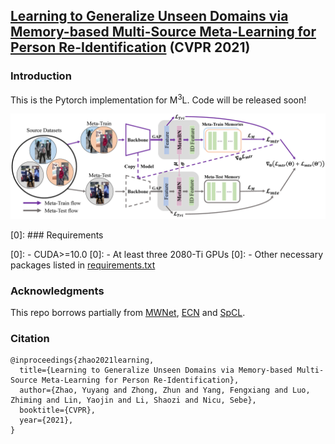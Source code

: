 ## [Learning to Generalize Unseen Domains via Memory-based Multi-Source Meta-Learning for Person Re-Identification](https://arxiv.org/abs/2012.00417) (CVPR 2021)

### Introduction
This is the Pytorch implementation for M<sup>3</sup>L. Code will be released soon!

![](figures/overview.png)

[0]: ### Requirements

[0]: - CUDA>=10.0
[0]: - At least three 2080-Ti GPUs 
[0]: - Other necessary packages listed in [requirements.txt](requirements.txt)


### Acknowledgments
This repo borrows partially from [MWNet](https://github.com/xjtushujun/meta-weight-net), 
[ECN](https://github.com/zhunzhong07/ECN) and 
[SpCL](https://github.com/yxgeee/SpCL).

### Citation
```
@inproceedings{zhao2021learning,
  title={Learning to Generalize Unseen Domains via Memory-based Multi-Source Meta-Learning for Person Re-Identification},
  author={Zhao, Yuyang and Zhong, Zhun and Yang, Fengxiang and Luo, Zhiming and Lin, Yaojin and Li, Shaozi and Nicu, Sebe},
  booktitle={CVPR},
  year={2021},
}
```